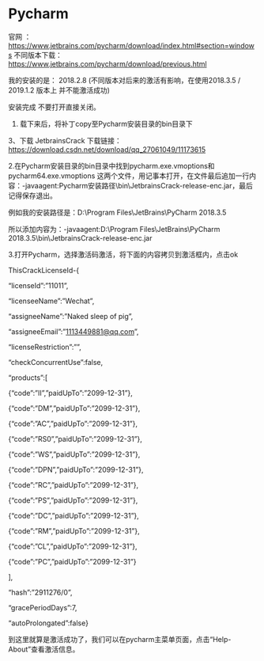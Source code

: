 # Pycharm
官网 ：https://www.jetbrains.com/pycharm/download/index.html#section=windows
不同版本下载：https://www.jetbrains.com/pycharm/download/previous.html

我的安装的是： 2018.2.8
(不同版本对后来的激活有影响，在使用2018.3.5 / 2019.1.2 版本上 并不能激活成功)

安装完成 不要打开直接关闭。
1. 载下来后，将补丁copy至Pycharm安装目录的bin目录下

3、下载 JetbrainsCrack
下载链接：https://download.csdn.net/download/qq_27061049/11173615

2.在Pycharm安装目录的bin目录中找到pycharm.exe.vmoptions和pycharm64.exe.vmoptions 这两个文件，用记事本打开，在文件最后追加一行内容：-javaagent:Pycharm安装路径\bin\JetbrainsCrack-release-enc.jar，最后记得保存退出。

例如我的安装路径是：D:\Program Files\JetBrains\PyCharm 2018.3.5

所以添加内容为：-javaagent:D:\Program Files\JetBrains\PyCharm 2018.3.5\bin\JetbrainsCrack-release-enc.jar


3.打开Pycharm，选择激活码激活，将下面的内容拷贝到激活框内，点击ok

ThisCrackLicenseId-{

“licenseId”:”11011”,

“licenseeName”:”Wechat”,

“assigneeName”:”Naked sleep of pig”,

“assigneeEmail”:”1113449881@qq.com”,

“licenseRestriction”:””,

“checkConcurrentUse”:false,

“products”:[

{“code”:”II”,”paidUpTo”:”2099-12-31”},

{“code”:”DM”,”paidUpTo”:”2099-12-31”},

{“code”:”AC”,”paidUpTo”:”2099-12-31”},

{“code”:”RS0”,”paidUpTo”:”2099-12-31”},

{“code”:”WS”,”paidUpTo”:”2099-12-31”},

{“code”:”DPN”,”paidUpTo”:”2099-12-31”},

{“code”:”RC”,”paidUpTo”:”2099-12-31”},

{“code”:”PS”,”paidUpTo”:”2099-12-31”},

{“code”:”DC”,”paidUpTo”:”2099-12-31”},

{“code”:”RM”,”paidUpTo”:”2099-12-31”},

{“code”:”CL”,”paidUpTo”:”2099-12-31”},

{“code”:”PC”,”paidUpTo”:”2099-12-31”}

],

“hash”:”2911276/0”,

“gracePeriodDays”:7,

“autoProlongated”:false}



到这里就算是激活成功了，我们可以在pycharm主菜单页面，点击“Help-About”查看激活信息。
